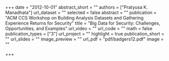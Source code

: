 +++
date = "2012-10-01"
abstract_short = ""
authors = ["Pratyusa K. Manadhata"]
url_dataset = ""
selected = false
abstract = ""
publication = "ACM CCS  Workshop on Building Analysis Datasets and Gathering Experience Returns for Security"
title = "Big Data for Security: Challenges, Opportunities, and Examples"
url_video = ""
url_code = ""
math = false
publication_types = ["3"]
url_project = ""
highlight = true
publication_short = ""
url_slides = ""
image_preview = ""
url_pdf = "pdf/badgers12.pdf"
image = ""

+++

